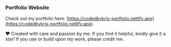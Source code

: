 ### Portfolio Website
Check out my portfolio here: [https://codedbykris-portfolio.netlify.app](https://codedbykris-portfolio.netlify.app)  

❤️ Created with care and passion by me. If you find it helpful, kindly give it a star! If you use or build upon my work, please credit me.  
